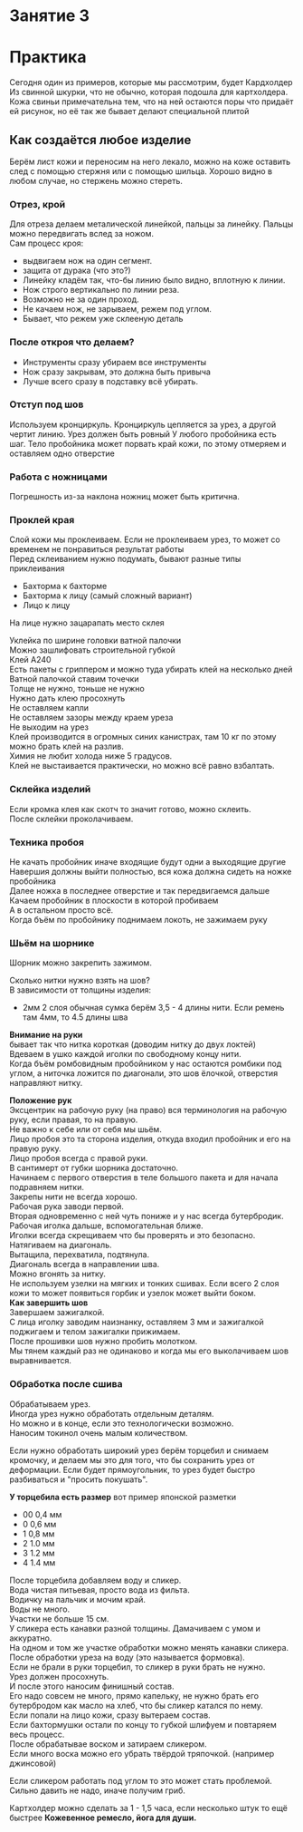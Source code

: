 # Занятие 3
# Практика
Сегодня один из примеров, которые мы рассмотрим, будет Кардхолдер  
Из свинной шкурки, что не обычно, которая подошла для картхолдера.  
Кожа свиньи примечательна тем, что на ней остаются поры что придаёт ей рисунок, но её так же бывает делают специальной плитой

## Как создаётся любое изделие
Берём лист кожи и переносим на него лекало, можно на коже оставить след с помощью стержня или с  помощью шильца.
Хорошо видно в любом случае, но стержень можно стереть.

### Отрез, крой
Для отреза делаем металической линейкой, пальцы за линейку.
Пальцы можно передвигать вслед за ножом.  
Сам процесс кроя: 
- выдвигаем нож на один сегмент.
- защита от дурака (что это?)
- Линейку кладём так, что-бы линию было видно, вплотную к линии.
- Нож строго вертикально по линии реза.
- Возможно не за один проход.
- Не качаем нож, не зарываем, режем под углом. 
- Бывает, что режем уже склееную деталь

### После откроя что делаем?

- Инструменты сразу убираем все инструменты
- Нож сразу закрывам, это должна быть привыча
- Лучше всего сразу в подставку всё убирать.

### Отступ под шов
Используем кронциркуль. Кронциркуль цепляется за урез, а другой чертит линию. Урез должен быть ровный
У любого пробойника есть шаг. 
Тело пробойника может порвать край кожи, по этому отмеряем и оставляем одно отверстие

### Работа с ножницами
Погрешность из-за наклона ножниц может быть критична. 

### Проклей края
Слой кожи мы проклеиваем. Если не проклеиваем урез, то может 
со временем не понравиться результат работы  
Перед склеиванием нужно подумать, бывают разные типы приклеивания
- Бахторма к бахторме
- Бахторма к лицу (самый сложный вариант)
- Лицо к лицу

На лице нужно зацарапать место склея


Уклейка по ширине головки ватной палочки  
Можно зашлифовать строительной губкой  
Клей А240  
Есть пакеты с гриппером и  можно туда убирать клей на несколько дней  
Ватной палочкой ставим точечки  
Толще не нужно, тоньше не нужно  
Нужно дать клею просохнуть  
Не оставляем капли  
Не оставляем зазоры между краем уреза  
Не выходим на урез  
Клей производится в огромных синих канистрах, там 10 кг по этому можно брать клей на разлив.  
Химия не любит холода ниже 5 градусов.  
Клей не выстаивается практически, но можно всё равно взбалтать.   

### Склейка изделий
Если кромка клея как скотч то значит готово, можно склеить.  
После склейки проколачиваем.  

### Техника пробоя
Не качать пробойник иначе входящие будут одни а выходящие другие  
Навершия должны выйти полностью, вся кожа должна сидеть на ножке пробойника  
Далее ножка в последнее отверстие и так передвигаемся дальше  
Качаем пробойник в плоскости в которой пробиваем  
А в остальном просто всё.  
Когда бъём по пробойнику поднимаем локоть, не зажимаем руку  

### Шьём на шорнике
Шорник можно закрепить зажимом.  


Сколько нитки нужно взять на шов?  
В зависимости от толщины изделия:
- 2мм 2 слоя обычная сумка берём 3,5 - 4 длины нити.
Если ремень там 4мм, то 4.5 длины шва  

**Внимание на руки**  
бывает так что нитка короткая (доводим нитку до двух локтей)  
Вдеваем в ушко каждой иголки по свободному концу нити.  
Когда бъём ромбовидным пробойником у нас остаются ромбики под углом, а ниточка ложится по диагонали, это шов ёлочкой, отверстия направляют нитку.

**Положение рук**  
Эксцентрик на рабочую руку (на право) вся терминология на рабочую руку, если правая, то на правую.  
Не важно к себе или от себя мы шьём.  
Лицо пробоя это та сторона изделия, откуда входил пробойник и его на правую руку.  
Лицо пробоя всегда с правой руки.  
В сантимерт от губки шорника достаточно.  
Начинаем с первого отверстия в теле большого пакета и для начала подравняем нитки.  
Закрепы нити не всегда хорошо.  
Рабочая рука заводи первой.  
Вторая одновременно с ней чуть пониже и у нас всегда бутербродик.  
Рабочая иголка дальше, вспомогательная ближе.  
Иголки всегда скрещиваем что бы проверять и это безопасно.  
Натягиваем на диагональ.  
Вытащила, перехватила, подтянула.  
Диагональ всегда в направлении шва.  
Можно вгонять за нитку.    
Не используем узелки на мягких и тонких сшивах. Если всего 2 слоя кожи то может появиться горбик и узелок может выйти боком.   
**Как завершить шов**   
Завершаем зажигалкой.  
С лица иголку заводим наизнанку, оставляем 3 мм и зажигалкой поджигаем и телом зажигалки прижимаем.  
После прошивки шов нужно пробить молотком.  
Мы тянем каждый раз не одинаково и когда мы его выколачиваем шов выравнивается.   

### Обработка после сшива
Обрабатываем урез.  
Иногда урез нужно обработать отдельным деталям.  
Но можно и в конце, если это технологически возможно.  
Наносим токинол очень малым количеством.  

Если нужно обработать широкий урез берём торцебил и снимаем кромочку, и делаем мы это для того, что бы сохранить урез от деформации. 
Если будет прямоугольник, то урез будет быстро разбиваться и "просить покушать".  

**У торцебила есть размер** вот пример японской разметки
- 00 0,4 мм
- 0 0,6 мм
- 1 0,8 мм
- 2 1.0 мм
- 3 1.2 мм
- 4 1.4 мм

После торцебила добавляем воду и сликер.  
Вода чистая питьевая, просто вода из фильта.  
Водичку на пальчик и мочим край.  
Воды не много.  
Участки не больше 15 см.  
У сликера есть канавки разной толщины. 
Дамачиваем с умом и аккуратно.  
На одном и том же участке обработки можно менять канавки сликера.  
После обработки уреза на воду  (это называется формовка).  
Если не брали в руки торцебил, то сликер в руки брать не нужно.  
Урез должен просохнуть.  
И после этого наносим финишный состав.  
Его надо совсем не много, прямо капельку, не нужно брать его бутербродом как масло на хлеб, что бы сликер катался по нему.  
Если попали на лицо кожи, сразу вытераем состав.  
Если бахтормушки остали по концу то губкой шлифуем и повтаряем весь процесс.  
После обрабатывае воском и затираем сликером.  
Если много воска можно его убрать твёрдой тряпочкой. (например джинсовой)  

Если сликером работать под углом то это может стать проблемой.  
Сильно давить не надо, иначе получим гриб.

Картхолдер можно сделать за 1 - 1,5 часа, если несколько штук то ещё быстрее
**Кожевенное ремесло, йога для души.** 


